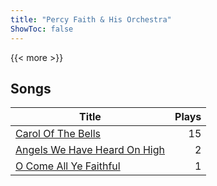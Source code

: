 ```yaml
---
title: "Percy Faith & His Orchestra"
ShowToc: false
---
```


{{< more >}}

## Songs
Title | Plays 
----- | -----: 
[Carol Of The Bells](/songs/carol-of-the-bells) | 15
[Angels We Have Heard On High](/songs/angels-we-have-heard-on-high) | 2
[O Come All Ye Faithful](/songs/o-come-all-ye-faithful) | 1

